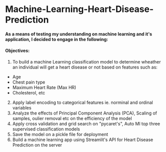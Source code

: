 # Machine-Learning-Heart-Disease-Prediction
#### As a means of testing my understanding on machine learning and it's application, I decided to engage in the following:
#### **Objectives:**
1. To build a machine Learning classification model to determine wheather an individual will get a heart disease or not based on features such as:
<ul>
    <li>Age</li>
    <li>Chest pain type</li>
    <li>Maximum Heart Rate (Max HR)</li>
    <li>Cholesterol, etc</li>
</ul>

2. Apply label encoding to categorical features ie. norminal and ordinal variables
3. Analyze the effects of Principal Component Analysis (PCA), Scaling of samples, oulier removal etc on the efficiency of the model
4. Apply cross validation and grid search on "pycaret's", Auto Ml top three supervised classification models
5. Save the model on a pickle file for deployment
6. Build a machine learning app using Streamlit's API for Heart Disease Prediction on the server



